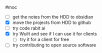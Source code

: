 #moc

- [ ] get the notes from the HDD to obsidian
- [x] move the projects from HDD to github
- [ ] try code rabit ai
- [x] try Wuilt and see if I can use it for clients
    - [ ] try it for a client for free
- [ ] try contributing to open source software
